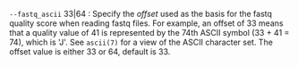 `--fastq_ascii` 33|64
: Specify the *offset* used as the basis for the fastq quality score
  when reading fastq files. For example, an offset of 33 means that a
  quality value of 41 is represented by the 74th ASCII symbol (33 + 41
  = 74), which is 'J'. See `ascii(7)` for a view of the ASCII
  character set. The offset value is either 33 or 64, default is 33.
